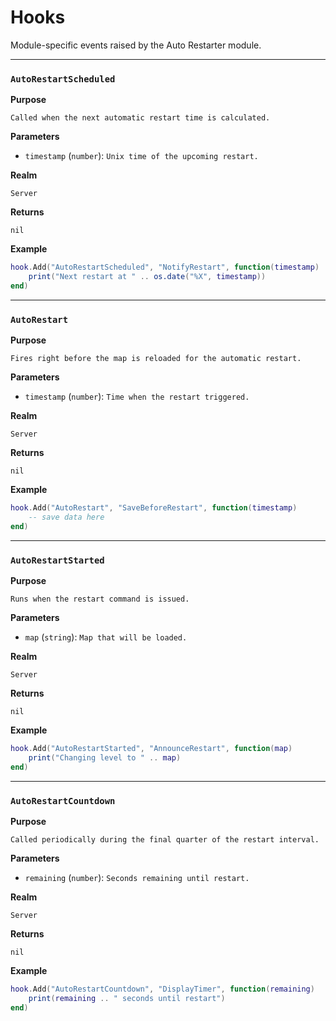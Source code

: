 # Hooks

Module-specific events raised by the Auto Restarter module.

---

### `AutoRestartScheduled`

**Purpose**

`Called when the next automatic restart time is calculated.`

**Parameters**

* `timestamp` (`number`): `Unix time of the upcoming restart.`

**Realm**

`Server`

**Returns**

`nil`

**Example**

```lua
hook.Add("AutoRestartScheduled", "NotifyRestart", function(timestamp)
    print("Next restart at " .. os.date("%X", timestamp))
end)
```

---

### `AutoRestart`

**Purpose**

`Fires right before the map is reloaded for the automatic restart.`

**Parameters**

* `timestamp` (`number`): `Time when the restart triggered.`

**Realm**

`Server`

**Returns**

`nil`

**Example**

```lua
hook.Add("AutoRestart", "SaveBeforeRestart", function(timestamp)
    -- save data here
end)
```

---

### `AutoRestartStarted`

**Purpose**

`Runs when the restart command is issued.`

**Parameters**

* `map` (`string`): `Map that will be loaded.`

**Realm**

`Server`

**Returns**

`nil`

**Example**

```lua
hook.Add("AutoRestartStarted", "AnnounceRestart", function(map)
    print("Changing level to " .. map)
end)
```

---

### `AutoRestartCountdown`

**Purpose**

`Called periodically during the final quarter of the restart interval.`

**Parameters**

* `remaining` (`number`): `Seconds remaining until restart.`

**Realm**

`Server`

**Returns**

`nil`

**Example**

```lua
hook.Add("AutoRestartCountdown", "DisplayTimer", function(remaining)
    print(remaining .. " seconds until restart")
end)
```


